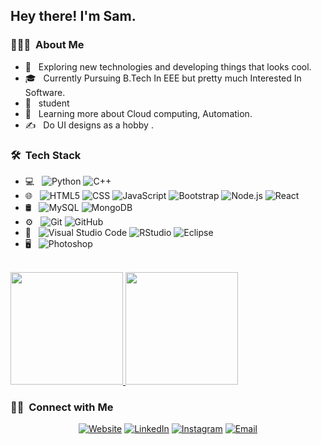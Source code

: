 
<h2> Hey there! I'm Sam.</h2>

<h3> 👨🏻‍💻 &nbsp;About Me </h3>

- 🤔 &nbsp; Exploring new technologies and developing things that looks cool.
- 🎓 &nbsp; Currently Pursuing B.Tech In EEE but pretty much Interested In Software.
- 💼 &nbsp; student
- 🌱 &nbsp; Learning more about Cloud computing, Automation.
- ✍️ &nbsp; Do UI designs as a hobby .

<h3> 🛠 &nbsp;Tech Stack</h3>

- 💻 &nbsp;
  ![Python](https://img.shields.io/badge/-Python-333333?style=flat&logo=python)
  ![C++](https://img.shields.io/badge/-C++-333333?style=flat&logo=C%2B%2B&logoColor=00599C)
- 🌐 &nbsp;
  ![HTML5](https://img.shields.io/badge/-HTML5-333333?style=flat&logo=HTML5)
  ![CSS](https://img.shields.io/badge/-CSS-333333?style=flat&logo=CSS3&logoColor=1572B6)
  ![JavaScript](https://img.shields.io/badge/-JavaScript-333333?style=flat&logo=javascript)
  ![Bootstrap](https://img.shields.io/badge/-Bootstrap-333333?style=flat&logo=bootstrap&logoColor=563D7C)
  ![Node.js](https://img.shields.io/badge/-Node.js-333333?style=flat&logo=node.js)
  ![React](https://img.shields.io/badge/-React-333333?style=flat&logo=react)
- 🛢 &nbsp;
  ![MySQL](https://img.shields.io/badge/-MySQL-333333?style=flat&logo=mysql)
  ![MongoDB](https://img.shields.io/badge/-MongoDB-333333?style=flat&logo=mongodb)
- ⚙️ &nbsp;
  ![Git](https://img.shields.io/badge/-Git-333333?style=flat&logo=git)
  ![GitHub](https://img.shields.io/badge/-GitHub-333333?style=flat&logo=github)
- 🔧 &nbsp;
  ![Visual Studio Code](https://img.shields.io/badge/-Visual%20Studio%20Code-333333?style=flat&logo=visual-studio-code&logoColor=007ACC)
  ![RStudio](https://img.shields.io/badge/-RStudio-333333?style=flat&logo=rstudio)
  ![Eclipse](https://img.shields.io/badge/-Eclipse-333333?style=flat&logo=eclipse-ide&logoColor=2C2255)
- 🖥 &nbsp;
  ![Photoshop](https://img.shields.io/badge/-Photoshop-333333?style=flat&logo=adobe-photoshop)

<br/>

<a href="https://github.com/cleverCoader">
  <img height="180em" src="https://github-readme-stats.vercel.app/api?username=cleverCoader&theme=buefy&show_icons=true" />
  <img height="180em" src="https://github-readme-stats.vercel.app/api/top-langs/?username=cleverCoader&theme=buefy&layout=compact" />
</a>

<br/>

<h3> 🤝🏻 &nbsp;Connect with Me </h3>

<p align="center">
<a href="https://green-code-developer.github.io/responsive-web/"><img alt="Website" src="https://img.shields.io/badge/Website-www.sammedsankonatti.com-blue?style=flat-square&logo=google-chrome"></a>
<a href="https://www.linkedin.com/in/sammed-sankonatti-bb7492148/"><img alt="LinkedIn" src="https://img.shields.io/badge/LinkedIn-sammed%20sankonatti-blue?style=flat-square&logo=linkedin"></a>
<a href="https://www.instagram.com/sammed_sankonatti/?hl=en"><img alt="Instagram" src="https://img.shields.io/badge/Instagram-sammed -blue?style=flat-square&logo=instagram"></a>
<a href="mailto:samsank1718@gmail.com"><img alt="Email" src="https://img.shields.io/badge/Email-samsank1718@gmail.com-blue?style=flat-square&logo=gmail"></a>
</p>
